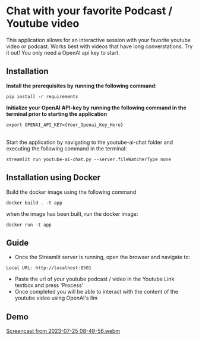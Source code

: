 # Chat with your favorite Podcast / Youtube video
This application allows for an interactive session with your favorite youtube video or podcast. 
Works best with videos that have long converstations. Try it out! You only need a OpenAI api key to start.


## Installation

**Install the prerequisites by running the following command:**

```
pip install -r requirements
```

**Initialize your OpenAI API-key by running the following command in the terminal prior to starting the application** <br>
```
export OPENAI_API_KEY={Your_Openai_Key_Here}
```

<br>
Start the application by navigating to the youtube-ai-chat folder and executing the following command in the terminal:
<br>

```
streamlit run youtube-ai-chat.py --server.fileWatcherType none
```

## Installation using Docker
Build the docker image using the following command
```
docker build . -t app
```
when the image has been built, run the docker image:
```
docker run -t app
```

## Guide
- Once the Streamlit server is running, open the browser and navigate to:
```
Local URL: http://localhost:8501
```
- Paste the url of your youtube podcast / video in the Youtube Link textbox and press 'Process'
- Once completed you will be able to interact with the content of the youtube video using OpenAI's llm


## Demo
[Screencast from 2023-07-25 08-48-56.webm](https://github.com/nikolaaswillaert/youtube-AI-chat/assets/106211266/eb7e5b31-afd7-4c5d-bc0a-f41102395c5b)
